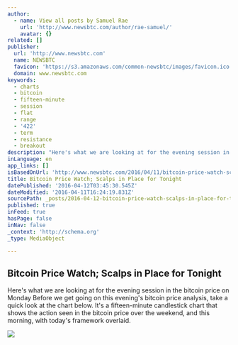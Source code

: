 ```yaml
---
author:
  - name: View all posts by Samuel Rae
    url: 'http://www.newsbtc.com/author/rae-samuel/'
    avatar: {}
related: []
publisher:
  url: 'http://www.newsbtc.com'
  name: NEWSBTC
  favicon: 'https://s3.amazonaws.com/common-newsbtc/images/favicon.ico'
  domain: www.newsbtc.com
keywords:
  - charts
  - bitcoin
  - fifteen-minute
  - session
  - flat
  - range
  - '422'
  - term
  - resistance
  - breakout
description: "Here's what we are looking at for the evening session in the bitcoin price on Monday Before we get going on this evening's bitcoin price analysis, take a quick look at the chart below. It's a fifteen-minute candlestick chart that shows the action seen in the bitcoin price over the weekend, and this morning, with today's framework overlaid."
inLanguage: en
app_links: []
isBasedOnUrl: 'http://www.newsbtc.com/2016/04/11/bitcoin-price-watch-scalps-place-tonight/'
title: Bitcoin Price Watch; Scalps in Place for Tonight
datePublished: '2016-04-12T03:45:30.545Z'
dateModified: '2016-04-11T16:24:19.831Z'
sourcePath: _posts/2016-04-12-bitcoin-price-watch-scalps-in-place-for-tonight.md
published: true
inFeed: true
hasPage: false
inNav: false
_context: 'http://schema.org'
_type: MediaObject

---
```

<article style=""><h1>Bitcoin Price Watch; Scalps in Place for Tonight</h1><p>Here's what we are looking at for the evening session in the bitcoin price on Monday Before we get going on this evening's bitcoin price analysis, take a quick look at the chart below. It's a fifteen-minute candlestick chart that shows the action seen in the bitcoin price over the weekend, and this morning, with today's framework overlaid.</p><img src="http://s3.amazonaws.com/main-newsbtc-images/2016/04/11155113/Screen-Shot-2016-04-11-at-16.47.17.png" /></article>